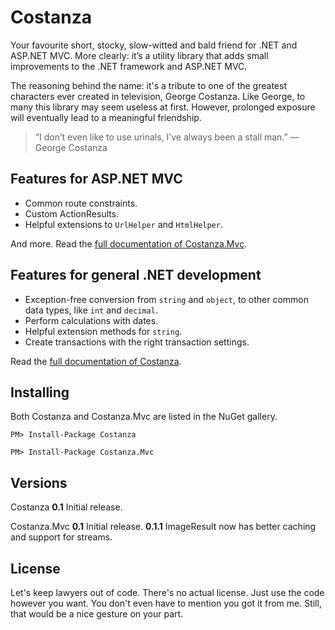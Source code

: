 Costanza
========
Your favourite short, stocky, slow-witted and bald friend for .NET and ASP.NET MVC.
More clearly: it’s a utility library that adds small improvements to the .NET framework and ASP.NET MVC.

The reasoning behind the name: it's a tribute to one of the greatest characters ever created in television, George Costanza. 
Like George, to many this library may seem useless at first. However, prolonged exposure will eventually lead to a meaningful friendship.

> “I don’t even like to use urinals, I’ve always been a stall man.” — George Costanza


Features for ASP.NET MVC
--------
 - Common route constraints.
 - Custom ActionResults.
 - Helpful extensions to `UrlHelper` and `HtmlHelper`.

And more. Read the [full documentation of Costanza.Mvc](https://github.com/versolamorte/costanza/blob/master/docs/Costanza.Mvc.md).


Features for general .NET development
--------
 - Exception-free conversion from `string` and `object`, to other common data types, like `int` and `decimal`.
 - Perform calculations with dates.
 - Helpful extension methods for `string`.
 - Create transactions with the right transaction settings.

Read the [full documentation of Costanza](https://github.com/versolamorte/costanza/blob/master/docs/Costanza.md).


Installing
--------
Both Costanza and Costanza.Mvc are listed in the NuGet gallery.

```
PM> Install-Package Costanza 
```

```
PM> Install-Package Costanza.Mvc 
```

Versions
--------
Costanza
**0.1** Initial release.

Costanza.Mvc
**0.1** Initial release.
**0.1.1** ImageResult now has better caching and support for streams.


License
--------
Let's keep lawyers out of code. There's no actual license. Just use the code however you want. You don't even have to mention you got it from me. Still, that would be a nice gesture on your part.